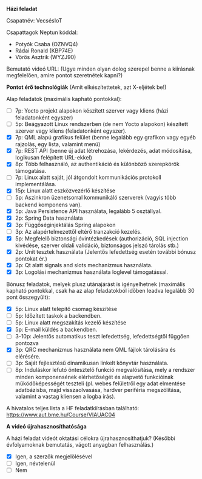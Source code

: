**Házi feladat**

Csapatnév: VecsésIoT

Csapattagok Neptun kóddal:
- Potyók Csaba (OZNVQ4)
- Rádai Ronald (KBP74E)
- Vörös Asztrik (WYZJ90)

Bemutató videó URL: 
(Ugye minden olyan dolog szerepel benne a kiírásnak megfelelően, amire pontot szeretnétek kapni?)

**Pontot érő technológiák**
(Amit elkészítettetek, azt X-eljétek be!)

Alap feladatok (maximális kapható pontokkal):
- [ ] 7p: Yocto projekt alapokon készített szerver vagy kliens (házi feladatonként egyszer)
- [ ] 5p: Beágyazott Linux rendszerben (de nem Yocto alapokon) készített szerver vagy kliens (feladatonként egyszer).
- [x] 7p: QML alapú grafikus felület (benne legalább egy grafikon vagy egyéb rajzolás, egy lista, valamint menü)
- [x] 7p: REST API (benne új adat létrehozása, lekérdezés, adat módosítása, logikusan felépített URL-ekkel)
- [x] 8p: Több felhasználó, az authentikáció és különböző szerepkörök támogatása.
- [ ] 7p: Linux alatt saját, jól átgondolt kommunikációs protokoll implementálása.
- [x] 15p: Linux alatt eszközvezérlő készítése
- [ ] 5p: Aszinkron üzenetsorral kommunikáló szerverek (vagyis több backend komponens van).
- [x] 5p: Java Persistence API használata, legalább 5 osztállyal.
- [x] 2p: Spring Data használata
- [x] 3p: Függőséginjektálás Spring alapokon
- [ ] 3p: Az alapértelmezettől eltérő tranzakció kezelés.
- [x] 5p: Megfelelő biztonsági óvintézkedések (authorizáció, SQL injection kivédése, szerver oldali validáció, biztonságos jelszó tárolás stb.)
- [x] 2p: Unit tesztek használata (Jelentős lefedettség esetén további bónusz pontokat ér.)
- [x] 3p: Qt alatt signals and slots mechanizmus használata.
- [x] 3p: Logolási mechanizmus használata loglevel támogatással.

Bónusz feladatok, melyek plusz utánajárást is igényelhetnek (maximális kapható pontokkal, csak ha az alap feladatokból időben leadva legalább 30 pont összegyűlt):
- [x] 5p: Linux alatt telepítő csomag készítése
- [ ] 5p: Időzített taskok a backendben.
- [ ] 5p: Linux alatt megszakítás kezelő készítése
- [x] 5p: E-mail küldés a backendben.
- [ ] 3-10p: Jelentős automatikus teszt lefedettség, lefedettségtől függően pontozva
- [x] 3p: QRC mechanizmus használata nem QML fájlok tárolására és elérésére.
- [ ] 3p: Saját fejlesztésű dinamikusan linkelt könyvtár használata.
- [ ] 8p: Induláskor lefutó öntesztelő funkció megvalósítása, mely a rendszer minden komponensének elérhetőségét és alapvető funkcióinak működőképességét teszteli (pl. webes felületről egy adat elmentése adatbázisba, majd visszaolvasása, hardver periféria megszólítása, valamint a vastag kliensen a logba írás).

A hivatalos teljes lista a HF feladatkiírásban található: https://www.aut.bme.hu/Course/VIAUAC04

**A videó újrahasznosíthatósága**

A házi feladat videót oktatási célokra újrahasznosíthatjuk? (Későbbi évfolyamoknak bemutatás, vágott anyagban felhasználás.)
- [x] Igen, a szerzők megjelölésével
- [ ] Igen, névtelenül
- [ ] Nem
